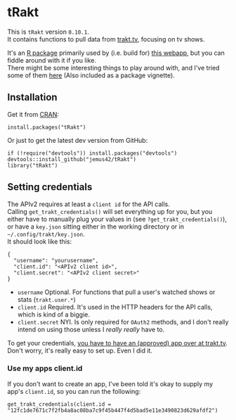 tRakt
=============

This is `tRakt` version `0.10.1`.  
It contains functions to pull data from [trakt.tv](http://trakt.tv/), focusing on tv shows.

It's an [R package](http://r-project.org) primarily used by (i.e. build for) [this webapp](http://trakt.jemu.name), but you can fiddle around with it if you like.  
There might be some interesting things to play around with, and I've tried some of them [here](http://dump.jemu.name/tRakt-Usage.html) (Also included as a package vignette).

## Installation

Get it from [CRAN](http://cran.r-project.org):

    install.packages("tRakt")

Or just to get the latest dev version from GitHub:

	if (!require("devtools")) install.packages("devtools")
	devtools::install_github("jemus42/tRakt")
	library("tRakt")

## Setting credentials

The APIv2 requires at least a `client id` for the API calls.  
Calling `get_trakt_credentials()` will set everything up for you, but you either have to 
manually plug your values in (see `?get_trakt_credentials()`), or have a `key.json` sitting either in the working directory or in `~/.config/trakt/key.json`.  
It should look like this:

    {
      "username": "yourusername",
      "client.id": "<APIv2 client id>",
      "client.secret": "<APIv2 client secret>"
    }

* `username` Optional. For functions that pull a user's watched shows or stats (`trakt.user.*`)
* `client.id` Required. It's used in the HTTP headers for the API calls, which is kind of a biggie. 
* `client.secret` NYI. Is only required for `OAuth2` methods, and I don't really intend on using those unless I *really really* have to.  

To get your credentials, [you have to have an (approved) app over at trakt.tv](http://trakt.tv/oauth/applications).  
Don't worry, it's really easy to set up. Even I did it.

### Use my apps client.id

If you don't want to create an app, I've been told it's okay to supply my app's `client.id`, 
so you can run the following:

`get_trakt_credentials(client.id = "12fc1de7671c7f2fb4a8ac08ba7c9f45b447f4d5bad5e11e3490823d629afdf2")`
